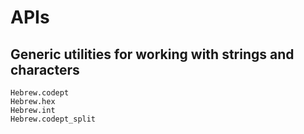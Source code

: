 # APIs


## Generic utilities for working with strings and characters

```@docs
Hebrew.codept
Hebrew.hex
Hebrew.int
Hebrew.codept_split
```

